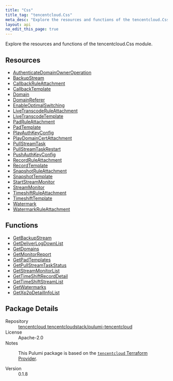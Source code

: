 ```yaml
---
title: "Css"
title_tag: "tencentcloud.Css"
meta_desc: "Explore the resources and functions of the tencentcloud.Css module."
layout: api
no_edit_this_page: true
---
```


<!-- WARNING: this file was generated by Pulumi Docs Generator. -->
<!-- Do not edit by hand unless you're certain you know what you are doing! -->

Explore the resources and functions of the tencentcloud.Css module.

<h2 id="resources">Resources</h2>
<ul class="api">
    <li><a href="authenticatedomainowneroperation/" title="AuthenticateDomainOwnerOperation"><span class="api-symbol api-symbol--resource"></span>AuthenticateDomainOwnerOperation</a></li>
    <li><a href="backupstream/" title="BackupStream"><span class="api-symbol api-symbol--resource"></span>BackupStream</a></li>
    <li><a href="callbackruleattachment/" title="CallbackRuleAttachment"><span class="api-symbol api-symbol--resource"></span>CallbackRuleAttachment</a></li>
    <li><a href="callbacktemplate/" title="CallbackTemplate"><span class="api-symbol api-symbol--resource"></span>CallbackTemplate</a></li>
    <li><a href="domain/" title="Domain"><span class="api-symbol api-symbol--resource"></span>Domain</a></li>
    <li><a href="domainreferer/" title="DomainReferer"><span class="api-symbol api-symbol--resource"></span>DomainReferer</a></li>
    <li><a href="enableoptimalswitching/" title="EnableOptimalSwitching"><span class="api-symbol api-symbol--resource"></span>EnableOptimalSwitching</a></li>
    <li><a href="livetranscoderuleattachment/" title="LiveTranscodeRuleAttachment"><span class="api-symbol api-symbol--resource"></span>LiveTranscodeRuleAttachment</a></li>
    <li><a href="livetranscodetemplate/" title="LiveTranscodeTemplate"><span class="api-symbol api-symbol--resource"></span>LiveTranscodeTemplate</a></li>
    <li><a href="padruleattachment/" title="PadRuleAttachment"><span class="api-symbol api-symbol--resource"></span>PadRuleAttachment</a></li>
    <li><a href="padtemplate/" title="PadTemplate"><span class="api-symbol api-symbol--resource"></span>PadTemplate</a></li>
    <li><a href="playauthkeyconfig/" title="PlayAuthKeyConfig"><span class="api-symbol api-symbol--resource"></span>PlayAuthKeyConfig</a></li>
    <li><a href="playdomaincertattachment/" title="PlayDomainCertAttachment"><span class="api-symbol api-symbol--resource"></span>PlayDomainCertAttachment</a></li>
    <li><a href="pullstreamtask/" title="PullStreamTask"><span class="api-symbol api-symbol--resource"></span>PullStreamTask</a></li>
    <li><a href="pullstreamtaskrestart/" title="PullStreamTaskRestart"><span class="api-symbol api-symbol--resource"></span>PullStreamTaskRestart</a></li>
    <li><a href="pushauthkeyconfig/" title="PushAuthKeyConfig"><span class="api-symbol api-symbol--resource"></span>PushAuthKeyConfig</a></li>
    <li><a href="recordruleattachment/" title="RecordRuleAttachment"><span class="api-symbol api-symbol--resource"></span>RecordRuleAttachment</a></li>
    <li><a href="recordtemplate/" title="RecordTemplate"><span class="api-symbol api-symbol--resource"></span>RecordTemplate</a></li>
    <li><a href="snapshotruleattachment/" title="SnapshotRuleAttachment"><span class="api-symbol api-symbol--resource"></span>SnapshotRuleAttachment</a></li>
    <li><a href="snapshottemplate/" title="SnapshotTemplate"><span class="api-symbol api-symbol--resource"></span>SnapshotTemplate</a></li>
    <li><a href="startstreammonitor/" title="StartStreamMonitor"><span class="api-symbol api-symbol--resource"></span>StartStreamMonitor</a></li>
    <li><a href="streammonitor/" title="StreamMonitor"><span class="api-symbol api-symbol--resource"></span>StreamMonitor</a></li>
    <li><a href="timeshiftruleattachment/" title="TimeshiftRuleAttachment"><span class="api-symbol api-symbol--resource"></span>TimeshiftRuleAttachment</a></li>
    <li><a href="timeshifttemplate/" title="TimeshiftTemplate"><span class="api-symbol api-symbol--resource"></span>TimeshiftTemplate</a></li>
    <li><a href="watermark/" title="Watermark"><span class="api-symbol api-symbol--resource"></span>Watermark</a></li>
    <li><a href="watermarkruleattachment/" title="WatermarkRuleAttachment"><span class="api-symbol api-symbol--resource"></span>WatermarkRuleAttachment</a></li>
</ul>

<h2 id="functions">Functions</h2>
<ul class="api">
    <li><a href="getbackupstream/" title="GetBackupStream"><span class="api-symbol api-symbol--function"></span>GetBackupStream</a></li>
    <li><a href="getdeliverlogdownlist/" title="GetDeliverLogDownList"><span class="api-symbol api-symbol--function"></span>GetDeliverLogDownList</a></li>
    <li><a href="getdomains/" title="GetDomains"><span class="api-symbol api-symbol--function"></span>GetDomains</a></li>
    <li><a href="getmonitorreport/" title="GetMonitorReport"><span class="api-symbol api-symbol--function"></span>GetMonitorReport</a></li>
    <li><a href="getpadtemplates/" title="GetPadTemplates"><span class="api-symbol api-symbol--function"></span>GetPadTemplates</a></li>
    <li><a href="getpullstreamtaskstatus/" title="GetPullStreamTaskStatus"><span class="api-symbol api-symbol--function"></span>GetPullStreamTaskStatus</a></li>
    <li><a href="getstreammonitorlist/" title="GetStreamMonitorList"><span class="api-symbol api-symbol--function"></span>GetStreamMonitorList</a></li>
    <li><a href="gettimeshiftrecorddetail/" title="GetTimeShiftRecordDetail"><span class="api-symbol api-symbol--function"></span>GetTimeShiftRecordDetail</a></li>
    <li><a href="gettimeshiftstreamlist/" title="GetTimeShiftStreamList"><span class="api-symbol api-symbol--function"></span>GetTimeShiftStreamList</a></li>
    <li><a href="getwatermarks/" title="GetWatermarks"><span class="api-symbol api-symbol--function"></span>GetWatermarks</a></li>
    <li><a href="getxp2pdetailinfolist/" title="GetXp2pDetailInfoList"><span class="api-symbol api-symbol--function"></span>GetXp2pDetailInfoList</a></li>
</ul>

<h2 id="package-details">Package Details</h2>
<dl class="package-details">
	<dt>Repository</dt>
	<dd><a href="https://github.com/tencentcloudstack/pulumi-tencentcloud">tencentcloud tencentcloudstack/pulumi-tencentcloud</a></dd>
	<dt>License</dt>
	<dd>Apache-2.0</dd>
	<dt>Notes</dt>
	<dd><p>This Pulumi package is based on the <a href="https://github.com/tencentcloudstack/terraform-provider-tencentcloud"><code>tencentcloud</code> Terraform Provider</a>.</p>
</dd>
	<dt>Version</dt>
	<dd>0.1.8</dd>
</dl>

